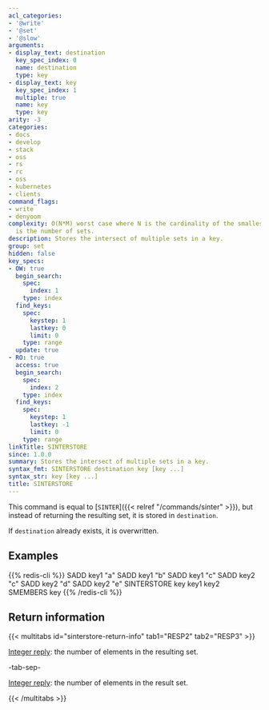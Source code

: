```yaml
---
acl_categories:
- '@write'
- '@set'
- '@slow'
arguments:
- display_text: destination
  key_spec_index: 0
  name: destination
  type: key
- display_text: key
  key_spec_index: 1
  multiple: true
  name: key
  type: key
arity: -3
categories:
- docs
- develop
- stack
- oss
- rs
- rc
- oss
- kubernetes
- clients
command_flags:
- write
- denyoom
complexity: O(N*M) worst case where N is the cardinality of the smallest set and M
  is the number of sets.
description: Stores the intersect of multiple sets in a key.
group: set
hidden: false
key_specs:
- OW: true
  begin_search:
    spec:
      index: 1
    type: index
  find_keys:
    spec:
      keystep: 1
      lastkey: 0
      limit: 0
    type: range
  update: true
- RO: true
  access: true
  begin_search:
    spec:
      index: 2
    type: index
  find_keys:
    spec:
      keystep: 1
      lastkey: -1
      limit: 0
    type: range
linkTitle: SINTERSTORE
since: 1.0.0
summary: Stores the intersect of multiple sets in a key.
syntax_fmt: SINTERSTORE destination key [key ...]
syntax_str: key [key ...]
title: SINTERSTORE
---
```

This command is equal to [`SINTER`]({{< relref "/commands/sinter" >}}), but instead of returning the resulting set,
it is stored in `destination`.

If `destination` already exists, it is overwritten.

## Examples

{{% redis-cli %}}
SADD key1 "a"
SADD key1 "b"
SADD key1 "c"
SADD key2 "c"
SADD key2 "d"
SADD key2 "e"
SINTERSTORE key key1 key2
SMEMBERS key
{{% /redis-cli %}}

## Return information

{{< multitabs id="sinterstore-return-info" 
    tab1="RESP2" 
    tab2="RESP3" >}}

[Integer reply](../../develop/reference/protocol-spec#integers): the number of elements in the resulting set.

-tab-sep-

[Integer reply](../../develop/reference/protocol-spec#integers): the number of elements in the result set.

{{< /multitabs >}}

